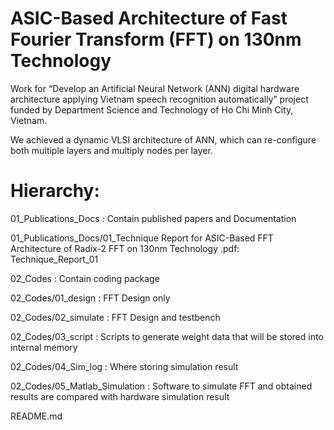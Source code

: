 # ASIC-Based Architecture of Fast Fourier Transform (FFT) on 130nm Technology

Work for “Develop an Artificial Neural Network (ANN) digital hardware architecture applying Vietnam speech recognition automatically” project funded by Department Science and Technology of Ho Chi
Minh City, Vietnam.

We achieved a dynamic VLSI architecture of ANN, which can re-configure both multiple layers and multiply nodes per layer. 

# Hierarchy:

01_Publications_Docs : Contain published papers and Documentation

01_Publications_Docs/01_Technique Report for ASIC-Based FFT Architecture of Radix-2 FFT on 130nm Technology .pdf: Technique_Report_01 

02_Codes : Contain coding package 

02_Codes/01_design : FFT Design only 

02_Codes/02_simulate : FFT Design and testbench 
 
02_Codes/03_script : Scripts to generate weight data that will be stored into internal memory 
  
02_Codes/04_Sim_log : Where storing simulation result
 
02_Codes/05_Matlab_Simulation : Software to simulate FFT and obtained results are compared with hardware simulation result

README.md


